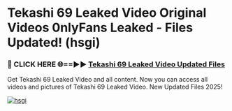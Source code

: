 # Tekashi 69 Leaked Video Original Videos 0nlyFans Leaked - Files Updated! (hsgi)

<h3>🔴 CLICK HERE 🌐==►► <a href="https://tinyurl.com/3hn5wdd3" rel="nofollow">Tekashi 69 Leaked Video Updated Files</a></h3>

Get Tekashi 69 Leaked Video and all content. Now you can access all videos and pictures of Tekashi 69 Leaked Video. New Updated Files 2025!

[![hsgi](https://i.imgur.com/4HnBqBT.gif)](https://tinyurl.com/3hn5wdd3)
